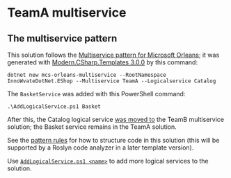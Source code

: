 ﻿# TeamA multiservice

## The multiservice pattern 
This solution follows the [Multiservice pattern for Microsoft Orleans](https://github.com/VincentH-Net/Orleans.Multiservice#readme); it was generated with [Modern.CSharp.Templates 3.0.0](https://www.nuget.org/packages/Modern.CSharp.Templates/3.0.0) by this command:

`dotnet new mcs-orleans-multiservice --RootNamespace InnoWvateDotNet.EShop --Multiservice TeamA --Logicalservice Catalog`

The `BasketService` was added with this PowerShell command:

`.\AddLogicalService.ps1 Basket`

After this, the Catalog logical service [was moved to](https://github.com/VincentH-Net/Orleans.Multiservice#proof-by-example-eshop) the TeamB multiservice solution; the Basket service remains in the TeamA solution.

See the [pattern rules](https://github.com/VincentH-Net/Orleans.Multiservice#pattern-rules) for how to structure code in this solution (this will be supported by a Roslyn code analyzer in a later template version).

Use [`AddLogicalService.ps1 <name>`](AddLogicalService.ps1) to add more logical services to the solution.